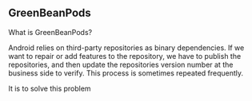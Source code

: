 ## GreenBeanPods
What is GreenBeanPods?

Android relies on third-party repositories as binary dependencies. If we want to repair or add features to the repository, we have to publish the repositories, and then update the repositories version number at the business side to verify. This process is sometimes repeated frequently.

It is to solve this problem
